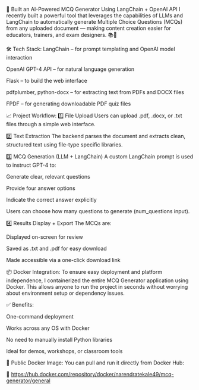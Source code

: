 🚀 Built an AI-Powered MCQ Generator Using LangChain + OpenAI API
I recently built a powerful tool that leverages the capabilities of LLMs and LangChain to automatically generate Multiple Choice Questions (MCQs) from any uploaded document — making content creation easier for educators, trainers, and exam designers. 📚🤖


🛠️ Tech Stack:
LangChain – for prompt templating and OpenAI model interaction

OpenAI GPT-4 API – for natural language generation

Flask – to build the web interface

pdfplumber, python-docx – for extracting text from PDFs and DOCX files

FPDF – for generating downloadable PDF quiz files


📈 Project Workflow:
1️⃣ File Upload
Users can upload .pdf, .docx, or .txt files through a simple web interface.

2️⃣ Text Extraction
The backend parses the document and extracts clean, structured text using file-type specific libraries.

3️⃣ MCQ Generation (LLM + LangChain)
A custom LangChain prompt is used to instruct GPT-4 to:

Generate clear, relevant questions

Provide four answer options

Indicate the correct answer explicitly

Users can choose how many questions to generate (num_questions input).

4️⃣ Results Display + Export
The MCQs are:

Displayed on-screen for review

Saved as .txt and .pdf for easy download

Made accessible via a one-click download link

📦 Docker Integration:
To ensure easy deployment and platform independence, I containerized the entire MCQ Generator application using Docker. This allows anyone to run the project in seconds without worrying about environment setup or dependency issues.

✅ Benefits:

One-command deployment

Works across any OS with Docker

No need to manually install Python libraries

Ideal for demos, workshops, or classroom tools

🐳 Public Docker Image:
You can pull and run it directly from Docker Hub:

🔗 https://hub.docker.com/repository/docker/narendratekale49/mcq-generator/general

